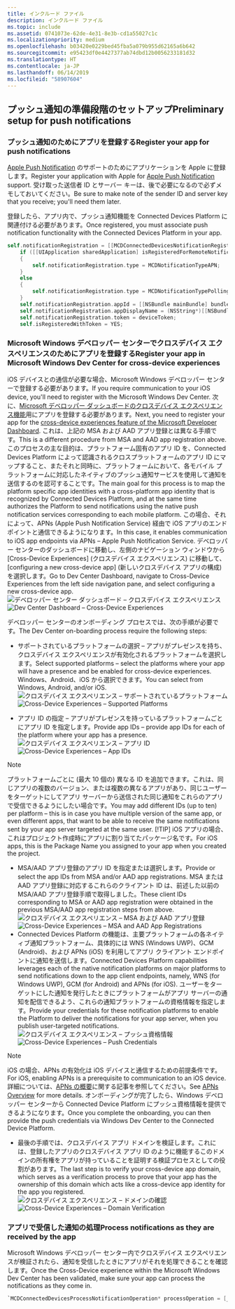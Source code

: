 ```yaml
---
title: インクルード ファイル
description: インクルード ファイル
ms.topic: include
ms.assetid: 0741073e-62de-4e31-8e3b-cd1a55027c1c
ms.localizationpriority: medium
ms.openlocfilehash: b03420e0229bed45fba5a079b955d62165a6b642
ms.sourcegitcommit: e95423df0e4427377ab74dbd12b0056233181d32
ms.translationtype: HT
ms.contentlocale: ja-JP
ms.lasthandoff: 06/14/2019
ms.locfileid: "58907604"
---
```

## <a name="preliminary-setup-for-push-notifications"></a><span data-ttu-id="6c336-103">プッシュ通知の準備段階のセットアップ</span><span class="sxs-lookup"><span data-stu-id="6c336-103">Preliminary setup for push notifications</span></span>

### <a name="register-your-app-for-push-notifications"></a><span data-ttu-id="6c336-104">プッシュ通知のためにアプリを登録する</span><span class="sxs-lookup"><span data-stu-id="6c336-104">Register your app for push notifications</span></span>

<span data-ttu-id="6c336-105">[Apple Push Notification](https://developer.apple.com/notifications/) のサポートのためにアプリケーションを Apple に登録します。</span><span class="sxs-lookup"><span data-stu-id="6c336-105">Register your application with Apple for [Apple Push Notification](https://developer.apple.com/notifications/) support.</span></span> <span data-ttu-id="6c336-106">受け取った送信者 ID とサーバー キーは、後で必要になるので必ずメモしておいてください。</span><span class="sxs-lookup"><span data-stu-id="6c336-106">Be sure to make note of the sender ID and server key that you receive; you'll need them later.</span></span> 

<span data-ttu-id="6c336-107">登録したら、アプリ内で、プッシュ通知機能を Connected Devices Platform に関連付ける必要があります。</span><span class="sxs-lookup"><span data-stu-id="6c336-107">Once registered, you must associate push notification functionality with the Connected Devices Platform in your app.</span></span>

```ObjectiveC
self.notificationRegistration = [[MCDConnectedDevicesNotificationRegistration alloc] init];
    if ([[UIApplication sharedApplication] isRegisteredForRemoteNotifications])
    {
        self.notificationRegistration.type = MCDNotificationTypeAPN;
    }
    else
    {
        self.notificationRegistration.type = MCDNotificationTypePolling;
    }
    self.notificationRegistration.appId = [[NSBundle mainBundle] bundleIdentifier];
    self.notificationRegistration.appDisplayName = (NSString*)[[NSBundle mainBundle] objectForInfoDictionaryKey:@"CFBundleDisplayName"];
    self.notificationRegistration.token = deviceToken;
    self.isRegisteredWithToken = YES;
```

### <a name="register-your-app-in-microsoft-windows-dev-center-for-cross-device-experiences"></a><span data-ttu-id="6c336-108">Microsoft Windows デベロッパー センターでクロスデバイス エクスペリエンスのためにアプリを登録する</span><span class="sxs-lookup"><span data-stu-id="6c336-108">Register your app in Microsoft Windows Dev Center for cross-device experiences</span></span>
<span data-ttu-id="6c336-109">iOS デバイスとの通信が必要な場合、Microsoft Windows デベロッパー センターで登録する必要があります。</span><span class="sxs-lookup"><span data-stu-id="6c336-109">If you require communication to your iOS device, you'll need to register with the Microsoft Windows Dev Center.</span></span>  <span data-ttu-id="6c336-110">次に、[Microsoft デベロッパー ダッシュボードのクロスデバイス エクスペリエンス機能](https://developer.microsoft.com/dashboard/crossplatform/web)用にアプリを登録する必要があります。</span><span class="sxs-lookup"><span data-stu-id="6c336-110">Next, you need to register your app for the [cross-device experiences feature of the Microsoft Developer Dashboard](https://developer.microsoft.com/dashboard/crossplatform/web).</span></span> <span data-ttu-id="6c336-111">これは、上記の MSA および AAD アプリ登録とは異なる手順です。</span><span class="sxs-lookup"><span data-stu-id="6c336-111">This is a different procedure from MSA and AAD app registration above.</span></span> <span data-ttu-id="6c336-112">このプロセスの主な目的は、プラットフォーム固有のアプリ ID を、Connected Devices Platform によって認識されるクロスプラットフォームのアプリ ID にマップすること、またそれと同時に、プラットフォームにおいて、各モバイル プラットフォームに対応したネイティブのプッシュ通知サービスを使用して通知を送信するのを認可することです。</span><span class="sxs-lookup"><span data-stu-id="6c336-112">The main goal for this process is to map the platform specific app identities with a cross-platform app identity that is recognized by Connected Devices Platform, and at the same time authorizes the Platform to send notifications using the native push notification services corresponding to each mobile platform.</span></span> <span data-ttu-id="6c336-113">この場合、それによって、APNs (Apple Push Notification Service) 経由で iOS アプリのエンドポイントと通信できるようになります。</span><span class="sxs-lookup"><span data-stu-id="6c336-113">In this case, it enables communication to iOS app endpoints via APNs – Apple Push Notification Service.</span></span> <span data-ttu-id="6c336-114">デベロッパー センターのダッシュボードに移動し、左側のナビゲーション ウィンドウから [Cross-Device Experiences] (クロスデバイス エクスペリエンス) に移動して、[configuring a new cross-device app] (新しいクロスデバイス アプリの構成) を選択します。</span><span class="sxs-lookup"><span data-stu-id="6c336-114">Go to Dev Center Dashboard, navigate to Cross-Device Experiences from the left side navigation pane, and select configuring a new cross-device app.</span></span>
<span data-ttu-id="6c336-115">![デベロッパー センター ダッシュボード – クロスデバイス エクスペリエンス](../../notifications/media/dev_center_portal/dev_center_portal_1_overview.png)</span><span class="sxs-lookup"><span data-stu-id="6c336-115">![Dev Center Dashboard – Cross-Device Experiences](../../notifications/media/dev_center_portal/dev_center_portal_1_overview.png)</span></span>

<span data-ttu-id="6c336-116">デベロッパー センターのオンボーディング プロセスでは、次の手順が必要です。</span><span class="sxs-lookup"><span data-stu-id="6c336-116">The Dev Center on-boarding process require the following steps:</span></span>
* <span data-ttu-id="6c336-117">サポートされているプラットフォームの選択 – アプリがプレゼンスを持ち、クロスデバイス エクスペリエンスが有効化されるプラットフォームを選択します。</span><span class="sxs-lookup"><span data-stu-id="6c336-117">Select supported platforms – select the platforms where your app will have a presence and be enabled for cross-device experiences.</span></span> <span data-ttu-id="6c336-118">Windows、Android、iOS から選択できます。</span><span class="sxs-lookup"><span data-stu-id="6c336-118">You can select from Windows, Android, and/or iOS.</span></span>
<span data-ttu-id="6c336-119">![クロスデバイス エクスペリエンス – サポートされているプラットフォーム](../../notifications/media/dev_center_portal/dev_center_portal_2_supported_platforms.png)</span><span class="sxs-lookup"><span data-stu-id="6c336-119">![Cross-Device Experiences – Supported Platforms](../../notifications/media/dev_center_portal/dev_center_portal_2_supported_platforms.png)</span></span>

* <span data-ttu-id="6c336-120">アプリ ID の指定 – アプリがプレゼンスを持っているプラットフォームごとにアプリ ID を指定します。</span><span class="sxs-lookup"><span data-stu-id="6c336-120">Provide app IDs – provide app IDs for each of the platform where your app has a presence.</span></span>
<span data-ttu-id="6c336-121">![クロスデバイス エクスペリエンス – アプリ ID](../../notifications/media/dev_center_portal/dev_center_portal_3_app_ids.png)</span><span class="sxs-lookup"><span data-stu-id="6c336-121">![Cross-Device Experiences – App IDs](../../notifications/media/dev_center_portal/dev_center_portal_3_app_ids.png)</span></span>
> [!NOTE]
> <span data-ttu-id="6c336-122">プラットフォームごとに (最大 10 個の) 異なる ID を追加できます。これは、同じアプリの複数のバージョン、または複数の異なるアプリがあり、同じユーザーをターゲットにしてアプリ サーバーから送信された同じ通知をこれらのアプリで受信できるようにしたい場合です。</span><span class="sxs-lookup"><span data-stu-id="6c336-122">You may add different IDs (up to ten) per platform – this is in case you have multiple version of the same app, or even different apps, that want to be able to receive the same notifications sent by your app server targeted at the same user.</span></span> 
> [!TIP] 
> <span data-ttu-id="6c336-123">iOS アプリの場合、これはプロジェクト作成時にアプリに割り当てたパッケージ名です。</span><span class="sxs-lookup"><span data-stu-id="6c336-123">For iOS apps, this is the Package Name you assigned to your app when you created the project.</span></span> 

* <span data-ttu-id="6c336-124">MSA/AAD アプリ登録のアプリ ID を指定または選択します。</span><span class="sxs-lookup"><span data-stu-id="6c336-124">Provide or select the app IDs from MSA and/or AAD app registrations.</span></span> <span data-ttu-id="6c336-125">MSA または AAD アプリ登録に対応するこれらのクライアント ID は、前述した以前の MSA/AAD アプリ登録手順で取得しました。</span><span class="sxs-lookup"><span data-stu-id="6c336-125">These client IDs corresponding to MSA or AAD app registration were obtained in the previous MSA/AAD app registration steps from above.</span></span>
<span data-ttu-id="6c336-126">![クロスデバイス エクスペリエンス – MSA および AAD アプリ登録](../../notifications/media/dev_center_portal/dev_center_portal_4_msa_aad_connections.png)</span><span class="sxs-lookup"><span data-stu-id="6c336-126">![Cross-Device Experiences – MSA and AAD App Registrations](../../notifications/media/dev_center_portal/dev_center_portal_4_msa_aad_connections.png)</span></span>
* <span data-ttu-id="6c336-127">Connected Devices Platform の機能は、主要プラットフォームの各ネイティブ通知プラットフォーム、具体的には WNS (Windows UWP)、GCM (Android)、および APNs (iOS) を利用してアプリ クライアント エンドポイントに通知を送信します。</span><span class="sxs-lookup"><span data-stu-id="6c336-127">Connected Devices Platform capabilities leverages each of the native notification platforms on major platforms to send notifications down to the app client endpoints, namely, WNS (for Windows UWP), GCM (for Android) and APNs (for iOS).</span></span> <span data-ttu-id="6c336-128">ユーザーをターゲットにした通知を発行したときにプラットフォームがアプリ サーバーの通知を配信できるよう、これらの通知プラットフォームの資格情報を指定します。</span><span class="sxs-lookup"><span data-stu-id="6c336-128">Provide your credentials for these notification platforms to enable the Platform to deliver the notifications for your app server, when you publish user-targeted notifications.</span></span> 
<span data-ttu-id="6c336-129">![クロスデバイス エクスペリエンス – プッシュ資格情報](../../notifications/media/dev_center_portal/dev_center_portal_5_push_credentials.png)</span><span class="sxs-lookup"><span data-stu-id="6c336-129">![Cross-Device Experiences – Push Credentials](../../notifications/media/dev_center_portal/dev_center_portal_5_push_credentials.png)</span></span>
> [!NOTE] 
> <span data-ttu-id="6c336-130">iOS の場合、APNs の有効化は iOS デバイスと通信するための前提条件です。</span><span class="sxs-lookup"><span data-stu-id="6c336-130">For iOS, enabling APNs is a prerequisite to communication to an iOS device.</span></span> <span data-ttu-id="6c336-131">詳細については、[APNs の概要](https://developer.apple.com/library/archive/documentation/NetworkingInternet/Conceptual/RemoteNotificationsPG/APNSOverview.html#//apple_ref/doc/uid/TP40008194-CH8-SW1)に関する記事を参照してください。</span><span class="sxs-lookup"><span data-stu-id="6c336-131">See [APNs Overview](https://developer.apple.com/library/archive/documentation/NetworkingInternet/Conceptual/RemoteNotificationsPG/APNSOverview.html#//apple_ref/doc/uid/TP40008194-CH8-SW1) for more details.</span></span> <span data-ttu-id="6c336-132">オンボーディングが完了したら、Windows デベロッパー センターから Connected Device Platform にプッシュ資格情報を提供できるようになります。</span><span class="sxs-lookup"><span data-stu-id="6c336-132">Once you complete the onboarding, you can then provide the push credentials via Windows Dev Center to the Connected Device Platform.</span></span> 
* <span data-ttu-id="6c336-133">最後の手順では、クロスデバイス アプリ ドメインを検証します。これには、登録したアプリのクロスデバイス アプリ ID のように機能するこのドメインの所有権をアプリが持っていることを証明する検証プロセスとしての役割があります。</span><span class="sxs-lookup"><span data-stu-id="6c336-133">The last step is to verify your cross-device app domain, which serves as a verification process to prove that your app has the ownership of this domain which acts like a cross-device app identity for the app you registered.</span></span>
<span data-ttu-id="6c336-134">![クロスデバイス エクスペリエンス – ドメインの確認](../../notifications/media/dev_center_portal/dev_center_portal_6_domain_verification.png)</span><span class="sxs-lookup"><span data-stu-id="6c336-134">![Cross-Device Experiences – Domain Verification](../../notifications/media/dev_center_portal/dev_center_portal_6_domain_verification.png)</span></span>

### <a name="process-notifications-as-they-are-received-by-the-app"></a><span data-ttu-id="6c336-135">アプリで受信した通知の処理</span><span class="sxs-lookup"><span data-stu-id="6c336-135">Process notifications as they are received by the app</span></span>

<span data-ttu-id="6c336-136">Microsoft Windows デベロッパー センター内でクロスデバイス エクスペリエンスが検証されたら、通知を受信したときにアプリがそれを処理できることを確認します。</span><span class="sxs-lookup"><span data-stu-id="6c336-136">Once the Cross-Device experience within the Microsoft Windows Dev Center has been validated, make sure your app can process the notifications as they come in.</span></span> 

```ObjectiveC
`MCDConnectedDevicesProcessNotificationOperation* processOperation = [_platformManager.platform processNotification:notificationInfo];`
```